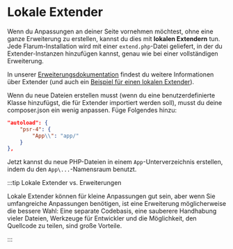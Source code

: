 # Lokale Extender

Wenn du Anpassungen an deiner Seite vornehmen möchtest, ohne eine ganze Erweiterung zu erstellen, kannst du dies mit **lokalen Extendern** tun. Jede Flarum-Installation wird mit einer `extend.php`-Datei geliefert, in der du Extender-Instanzen hinzufügen kannst, genau wie bei einer vollständigen Erweiterung.

In unserer [Erweiterungsdokumentation](extend/start.md) findest du weitere Informationen über Extender (und auch ein [Beispiel für einen lokalen Extender](extend/start.md#hello-world)).

Wenn du neue Dateien erstellen musst (wenn du eine benutzerdefinierte Klasse hinzufügst, die für Extender importiert werden soll), musst du deine composer.json ein wenig anpassen. Füge Folgendes hinzu:

```json
"autoload": {
    "psr-4": {
        "App\\": "app/"
    }
},
```

Jetzt kannst du neue PHP-Dateien in einem `App`-Unterverzeichnis erstellen, indem du den `App\...`-Namensraum benutzt.

:::tip Lokale Extender vs. Erweiterungen

Lokale Extender können für kleine Anpassungen gut sein, aber wenn Sie umfangreiche Anpassungen benötigen, ist eine Erweiterung möglicherweise die bessere Wahl: Eine separate Codebasis, eine sauberere Handhabung vieler Dateien, Werkzeuge für Entwickler und die Möglichkeit, den Quellcode zu teilen, sind große Vorteile.

:::

